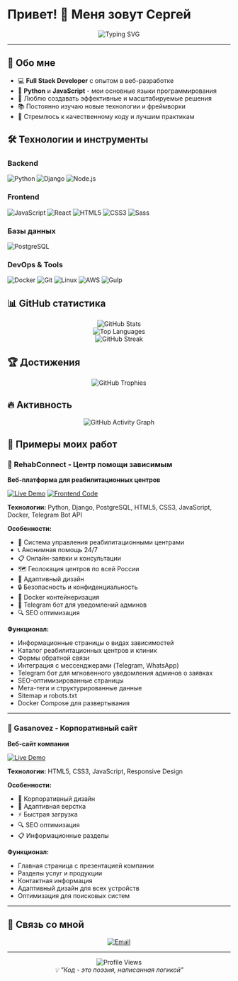 # Привет! 👋 Меня зовут Сергей

<div align="center">
  <img src="https://readme-typing-svg.herokuapp.com?font=Fira+Code&pause=1000&color=2F81F7&center=true&vCenter=true&width=435&lines=Full+Stack+Developer;Python+%26+JavaScript+Enthusiast;Open+Source+Contributor;Always+Learning+New+Things" alt="Typing SVG" />
</div>

---

## 🚀 Обо мне

- 💻 **Full Stack Developer** с опытом в веб-разработке
- 🐍 **Python** и **JavaScript** - мои основные языки программирования
- 🔧 Люблю создавать эффективные и масштабируемые решения
- 📚 Постоянно изучаю новые технологии и фреймворки
- 🌱 Стремлюсь к качественному коду и лучшим практикам

## 🛠️ Технологии и инструменты

### Backend

![Python](https://img.shields.io/badge/Python-3776AB?style=for-the-badge&logo=python&logoColor=white)
![Django](https://img.shields.io/badge/Django-092E20?style=for-the-badge&logo=django&logoColor=white)
![Node.js](https://img.shields.io/badge/Node.js-43853D?style=for-the-badge&logo=node.js&logoColor=white)

### Frontend

![JavaScript](https://img.shields.io/badge/JavaScript-F7DF1E?style=for-the-badge&logo=javascript&logoColor=black)
![React](https://img.shields.io/badge/React-20232A?style=for-the-badge&logo=react&logoColor=61DAFB)
![HTML5](https://img.shields.io/badge/HTML5-E34F26?style=for-the-badge&logo=html5&logoColor=white)
![CSS3](https://img.shields.io/badge/CSS3-1572B6?style=for-the-badge&logo=css3&logoColor=white)
![Sass](https://img.shields.io/badge/Sass-CC6699?style=for-the-badge&logo=sass&logoColor=white)

### Базы данных

![PostgreSQL](https://img.shields.io/badge/PostgreSQL-316192?style=for-the-badge&logo=postgresql&logoColor=white)

### DevOps & Tools

![Docker](https://img.shields.io/badge/Docker-2496ED?style=for-the-badge&logo=docker&logoColor=white)
![Git](https://img.shields.io/badge/Git-F05032?style=for-the-badge&logo=git&logoColor=white)
![Linux](https://img.shields.io/badge/Linux-FCC624?style=for-the-badge&logo=linux&logoColor=black)
![AWS](https://img.shields.io/badge/Amazon_AWS-232F3E?style=for-the-badge&logo=amazon-aws&logoColor=white)
![Gulp](https://img.shields.io/badge/Gulp-CF4647?style=for-the-badge&logo=gulp&logoColor=white)

## 📊 GitHub статистика

<div align="center">
  <img src="https://github-readme-stats.vercel.app/api?username=Serg-Geek&show_icons=true&theme=dark&hide_border=true&count_private=true" alt="GitHub Stats" />
</div>

<div align="center">
  <img src="https://github-readme-stats.vercel.app/api/top-langs/?username=Serg-Geek&layout=compact&theme=dark&hide_border=true" alt="Top Languages" />
</div>

<div align="center">
  <img src="https://github-readme-streak-stats.herokuapp.com/?user=Serg-Geek&theme=dark&hide_border=true" alt="GitHub Streak" />
</div>

## 🏆 Достижения

<div align="center">
  <img src="https://github-profile-trophy.vercel.app/?username=Serg-Geek&theme=dark&no-frame=true&column=7" alt="GitHub Trophies" />
</div>

## 🔥 Активность

<div align="center">
  <img src="https://github-readme-activity-graph.vercel.app/graph?username=Serg-Geek&theme=dark&hide_border=true" alt="GitHub Activity Graph" />
</div>

## 💼 Примеры моих работ

### 🏥 RehabConnect - Центр помощи зависимым

**Веб-платформа для реабилитационных центров**

[![Live Demo](https://img.shields.io/badge/Live_Demo-2E8B57?style=for-the-badge&logo=globe&logoColor=white)](https://rehabconnect.ru/)
[![Frontend Code](https://img.shields.io/badge/Frontend_Code-181717?style=for-the-badge&logo=github&logoColor=white)](https://github.com/Serg-Geek/rehab_veb)

**Технологии:** Python, Django, PostgreSQL, HTML5, CSS3, JavaScript, Docker, Telegram Bot API

**Особенности:**

- 🏥 Система управления реабилитационными центрами
- 📞 Анонимная помощь 24/7
- 📋 Онлайн-заявки и консультации
- 🗺️ Геолокация центров по всей России
- 📱 Адаптивный дизайн
- 🔒 Безопасность и конфиденциальность
- 🐳 Docker контейнеризация
- 🤖 Telegram бот для уведомлений админов
- 🔍 SEO оптимизация

**Функционал:**

- Информационные страницы о видах зависимостей
- Каталог реабилитационных центров и клиник
- Формы обратной связи
- Интеграция с мессенджерами (Telegram, WhatsApp)
- Telegram бот для мгновенного уведомления админов о заявках
- SEO-оптимизированные страницы
- Мета-теги и структурированные данные
- Sitemap и robots.txt
- Docker Compose для развертывания

---

### 🏢 Gasanovez - Корпоративный сайт

**Веб-сайт компании**

[![Live Demo](https://img.shields.io/badge/Live_Demo-2E8B57?style=for-the-badge&logo=globe&logoColor=white)](https://gasanovez.ru/)

**Технологии:** HTML5, CSS3, JavaScript, Responsive Design

**Особенности:**

- 🏢 Корпоративный дизайн
- 📱 Адаптивная верстка
- ⚡ Быстрая загрузка
- 🔍 SEO оптимизация
- 📋 Информационные разделы

**Функционал:**

- Главная страница с презентацией компании
- Разделы услуг и продукции
- Контактная информация
- Адаптивный дизайн для всех устройств
- Оптимизация для поисковых систем

---

## 🤝 Связь со мной

<div align="center">
  
<!-- [![LinkedIn](https://img.shields.io/badge/LinkedIn-0077B5?style=for-the-badge&logo=linkedin&logoColor=white)](https://linkedin.com/in/your-profile) -->
<!-- [![Telegram](https://img.shields.io/badge/Telegram-2CA5E0?style=for-the-badge&logo=telegram&logoColor=white)](https://t.me/your-username) -->
[![Email](https://img.shields.io/badge/Email-D14836?style=for-the-badge&logo=gmail&logoColor=white)](mailto:svgordienko@yandex.ru)

</div>

---

<div align="center">
  <img src="https://komarev.com/ghpvc/?username=Serg-Geek&style=for-the-badge&color=blue" alt="Profile Views" />
</div>

<div align="center">
  <i>💡 "Код - это поэзия, написанная логикой"</i>
</div>
